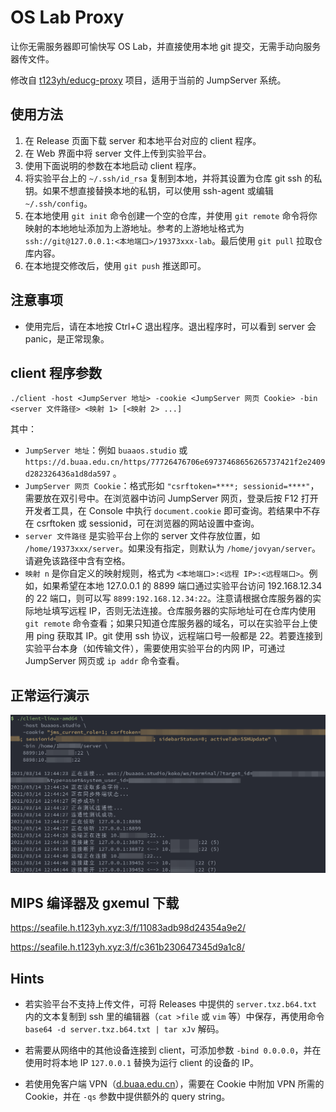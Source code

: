 # OS Lab Proxy
让你无需服务器即可愉快写 OS Lab，并直接使用本地 git 提交，无需手动向服务器传文件。

修改自 [t123yh/educg-proxy](https://github.com/t123yh/educg-proxy) 项目，适用于当前的 JumpServer 系统。

## 使用方法
1. 在 Release 页面下载 server 和本地平台对应的 client 程序。
2. 在 Web 界面中将 server 文件上传到实验平台。
3. 使用下面说明的参数在本地启动 client 程序。
4. 将实验平台上的 `~/.ssh/id_rsa` 复制到本地，并将其设置为仓库 git ssh 的私钥。如果不想直接替换本地的私钥，可以使用 ssh-agent 或编辑 `~/.ssh/config`。
5. 在本地使用 `git init` 命令创建一个空的仓库，并使用 `git remote` 命令将你映射的本地地址添加为上游地址。参考的上游地址格式为 `ssh://git@127.0.0.1:<本地端口>/19373xxx-lab`。最后使用 `git pull` 拉取仓库内容。
6. 在本地提交修改后，使用 `git push` 推送即可。

## 注意事项

* 使用完后，请在本地按 Ctrl+C 退出程序。退出程序时，可以看到 server 会 panic，是正常现象。

## client 程序参数
`./client -host <JumpServer 地址> -cookie <JumpServer 网页 Cookie> -bin <server 文件路径> <映射 1> [<映射 2> ...]`

其中：
* `JumpServer 地址`：例如 `buaaos.studio` 或 `https://d.buaa.edu.cn/https/77726476706e69737468656265737421f2e2409d282326436a1d8da597` 。
* `JumpServer 网页 Cookie`：格式形如 `"csrftoken=****; sessionid=****"`，需要放在双引号中。在浏览器中访问 JumpServer 网页，登录后按 F12 打开开发者工具，在 Console 中执行 `document.cookie` 即可查询。若结果中不存在 csrftoken 或 sessionid，可在浏览器的网站设置中查询。
* `server 文件路径` 是实验平台上你的 server 文件存放位置，如 `/home/19373xxx/server`。如果没有指定，则默认为 `/home/jovyan/server`。请避免该路径中含有空格。
* `映射 n` 是你自定义的映射规则，格式为 `<本地端口>:<远程 IP>:<远程端口>`。例如，如果希望在本地 127.0.0.1 的 8899 端口通过实验平台访问 192.168.12.34 的 22 端口，则可以写 `8899:192.168.12.34:22`。注意请根据仓库服务器的实际地址填写远程 IP，否则无法连接。仓库服务器的实际地址可在仓库内使用 `git remote` 命令查看；如果只知道仓库服务器的域名，可以在实验平台上使用 ping 获取其 IP。git 使用 ssh 协议，远程端口号一般都是 22。若要连接到实验平台本身（如传输文件），需要使用实验平台的内网 IP，可通过 JumpServer 网页或 `ip addr` 命令查看。

## 正常运行演示
![演示截图](imgs/demo2.png)

## MIPS 编译器及 gxemul 下载
https://seafile.h.t123yh.xyz:3/f/11083adb98d24354a9e2/

https://seafile.h.t123yh.xyz:3/f/c361b230647345d9a1c8/

## Hints

- 若实验平台不支持上传文件，可将 Releases 中提供的 `server.txz.b64.txt` 内的文本复制到 ssh 里的编辑器（`cat >file` 或 `vim` 等）中保存，再使用命令 `base64 -d server.txz.b64.txt | tar xJv` 解码。

- 若需要从网络中的其他设备连接到 client，可添加参数 `-bind 0.0.0.0`，并在使用时将本地 IP `127.0.0.1` 替换为运行 client 的设备的 IP。

- 若使用免客户端 VPN（[d.buaa.edu.cn](https://d.buaa.edu.cn)），需要在 Cookie 中附加 VPN 所需的 Cookie，并在 `-qs` 参数中提供额外的 query string。
